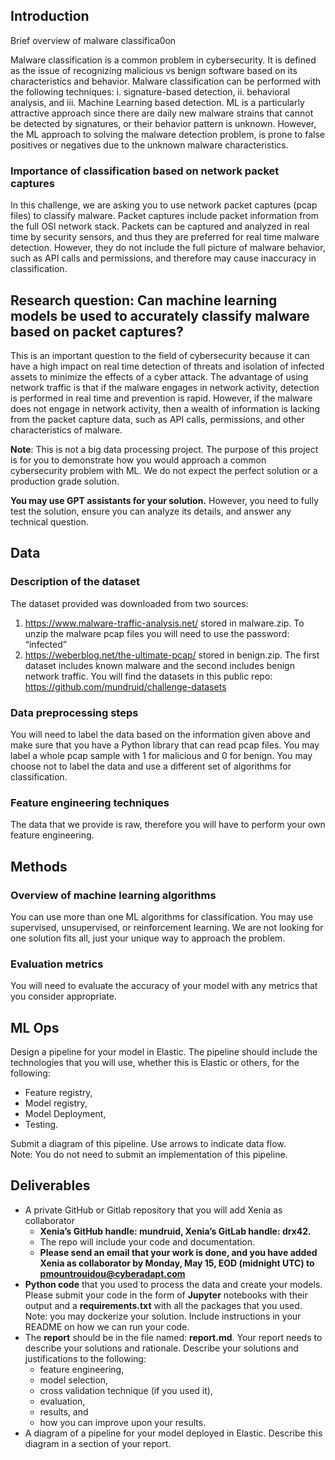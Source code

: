 ## Introduction 
Brief overview of malware classifica0on 

Malware classification is a common problem in cybersecurity. It is defined as the issue of recognizing malicious vs benign software based on its characteristics and behavior. Malware classification can be performed with the following techniques: i. signature-based detection, ii. behavioral analysis, and iii. Machine Learning based detection. ML is a particularly attractive approach since there are daily new malware strains that cannot be detected by signatures, or their behavior pattern is unknown. However, the ML approach to solving the malware detection problem, is prone to false positives or negatives due to the unknown malware characteristics. 

### Importance of classification based on network packet captures 

In this challenge, we are asking you to use network packet captures (pcap files) to classify malware. Packet captures include packet information from the full OSI network stack. Packets can be captured and analyzed in real time by security sensors, and thus they are preferred for real time malware detection. However, they do not include the full picture of malware behavior, such as API calls and permissions, and therefore may cause inaccuracy in classification. 

## Research question: Can machine learning models be used to accurately classify malware based on packet captures? 

This is an important question to the field of cybersecurity because it can have a high impact on real time detection of threats and isolation of infected assets to minimize the effects of a cyber attack. The advantage of using network traffic is that if the malware engages in network activity, detection is performed in real time and prevention is rapid. However, if the malware does not engage in network activity, then a wealth of information is lacking from the packet capture data, such as API calls, permissions, and other characteristics of malware. 

**Note**: This is not a big data processing project. The purpose of this project is for you to demonstrate how you would approach a common cybersecurity problem with ML. We do not expect the perfect solution or a production grade solution. 

**You may use GPT assistants for your solution.** However, you need to fully test the solution, ensure you can analyze its details, and answer any technical question.

## Data 
### Description of the dataset 
The dataset provided was downloaded from two sources: 
1. https://www.malware-traffic-analysis.net/ stored in malware.zip. To unzip the malware pcap files you will need to use the password: “infected”  
2. https://weberblog.net/the-ultimate-pcap/ stored in benign.zip. 
The first dataset includes known malware and the second includes benign network traffic. You will find the datasets in this public repo: https://github.com/mundruid/challenge-datasets 
### Data preprocessing steps 
You will need to label the data based on the information given above and make sure that you have a Python library that can read pcap files. You may label a whole pcap sample with 1 for malicious and 0 for benign. You may choose not to label the data and use a different set of algorithms for classification. 
### Feature engineering techniques 
The data that we provide is raw, therefore you will have to perform your own feature engineering.  
## Methods 
### Overview of machine learning algorithms 
You can use more than one ML algorithms for classification. You may use supervised, unsupervised, or reinforcement learning. We are not looking for one solution fits all, just your unique way to approach the problem. 
### Evaluation metrics  
You will need to evaluate the accuracy of your model with any metrics that you consider appropriate. 
## ML Ops 
Design a pipeline for your model in Elastic. The pipeline should include the technologies that you will use, whether this is Elastic or others, for the following: 
- Feature registry, 
- Model registry, 
- Model Deployment, 
- Testing.

Submit a diagram of this pipeline. Use arrows to indicate data flow.  
Note: You do not need to submit an implementation of this pipeline. 
## Deliverables 
* A private GitHub or Gitlab repository that you will add Xenia as collaborator
   * **Xenia’s GitHub handle: mundruid, Xenia’s GitLab handle: drx42.**
   * The repo will include your code and documentation.
   * **Please send an email that your work is done, and you have added Xenia as collaborator by Monday, May 15, EOD (midnight UTC) to pmountrouidou@cyberadapt.com**
* **Python code** that you used to process the data and create your models. Please submit your code in the form of **Jupyter** notebooks with their output and a **requirements.txt** with all the packages that you used. Note: you may dockerize your solution. Include instructions in your README on how we can run your code.  
* The **report** should be in the file named: **report.md**. Your report needs to describe your solutions and rationale. Describe your solutions and justifications to the following: 
   * feature engineering,  
   * model selection,  
   * cross validation technique (if you used it), 
   * evaluation,  
   * results, and 
   * how you can improve upon your results. 
* A diagram of a pipeline for your model deployed in Elastic. Describe this diagram in a section of your report.